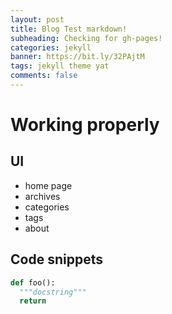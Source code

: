 ```yaml
---
layout: post
title: Blog Test markdown!
subheading: Checking for gh-pages!
categories: jekyll
banner: https://bit.ly/32PAjtM
tags: jekyll theme yat
comments: false
---
```


# Working properly

## UI

- home page
- archives
- categories
- tags
- about


## Code snippets

```python
def foo():
  """docstring"""
  return
```

